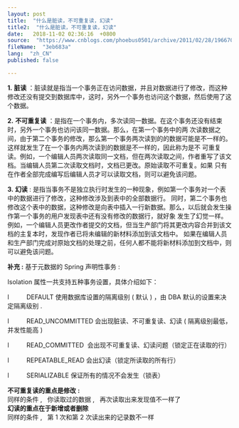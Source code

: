 ```yaml
---
layout: post
title:  "什么是脏读，不可重复读，幻读"
title2:  "什么是脏读，不可重复读，幻读"
date:   2018-11-02 02:36:16  +0800
source:  "https://www.cnblogs.com/phoebus0501/archive/2011/02/28/1966709.html"
fileName:  "3eb683a"
lang:  "zh_CN"
published: false

---
```

**1\.** **脏读** ：脏读就是指当一个事务正在访问数据，并且对数据进行了修改，而这种修改还没有提交到数据库中，这时，另外一个事务也访问这个数据，然后使用了这个数据。

**2\.** **不可重复读** ：是指在一个事务内，多次读同一数据。在这个事务还没有结束时，另外一个事务也访问该同一数据。那么，在第一个事务中的两 次读数据之间，由于第二个事务的修改，那么第一个事务两次读到的的数据可能是不一样的。这样就发生了在一个事务内两次读到的数据是不一样的，因此称为是不 可重复读。例如，一个编辑人员两次读取同一文档，但在两次读取之间，作者重写了该文档。当编辑人员第二次读取文档时，文档已更改。原始读取不可重复。如果 只有在作者全部完成编写后编辑人员才可以读取文档，则可以避免该问题。

**3\.** **幻读** : 是指当事务不是独立执行时发生的一种现象，例如第一个事务对一个表中的数据进行了修改，这种修改涉及到表中的全部数据行。 同时，第二个事务也修改这个表中的数据，这种修改是向表中插入一行新数据。那么，以后就会发生操作第一个事务的用户发现表中还有没有修改的数据行，就好象 发生了幻觉一样。例如，一个编辑人员更改作者提交的文档，但当生产部门将其更改内容合并到该文档的主复本时，发现作者已将未编辑的新材料添加到该文档中。 如果在编辑人员和生产部门完成对原始文档的处理之前，任何人都不能将新材料添加到文档中，则可以避免该问题。

**补充 :** 基于元数据的 Spring 声明性事务 :

Isolation 属性一共支持五种事务设置，具体介绍如下：

l          DEFAULT 使用数据库设置的隔离级别 ( 默认 ) ，由 DBA 默认的设置来决定隔离级别 .

l          READ\_UNCOMMITTED 会出现脏读、不可重复读、幻读 ( 隔离级别最低，并发性能高 )

l          READ\_COMMITTED  会出现不可重复读、幻读问题（锁定正在读取的行）

l          REPEATABLE\_READ 会出幻读（锁定所读取的所有行）

l          SERIALIZABLE 保证所有的情况不会发生（锁表）

**不可重复读的重点是修改** **:**  
同样的条件 ,   你读取过的数据 ,   再次读取出来发现值不一样了  
**幻读的重点在于新增或者删除**  
同样的条件 ,   第 1 次和第 2 次读出来的记录数不一样
